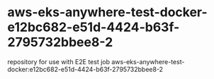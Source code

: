 # aws-eks-anywhere-test-docker-e12bc682-e51d-4424-b63f-2795732bbee8-2
repository for use with E2E test job aws-eks-anywhere-test-docker:e12bc682-e51d-4424-b63f-2795732bbee8-2
